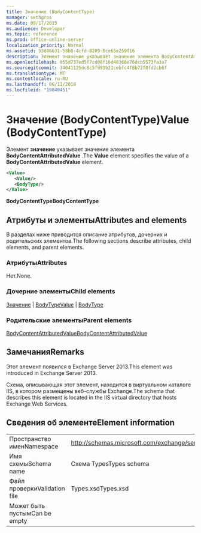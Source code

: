 ```yaml
---
title: Значение (BodyContentType)
manager: sethgros
ms.date: 09/17/2015
ms.audience: Developer
ms.topic: reference
ms.prod: office-online-server
localization_priority: Normal
ms.assetid: 53d86631-58b0-4cfd-8209-0ce65e259f16
description: Элемент значение указывает значение элемента BodyContentAttributedValue.
ms.openlocfilehash: 055d737ed5f7cd08f16d40366e76dcb5573fa3a7
ms.sourcegitcommit: 34041125dc8c5f993b21cebfc4f8b72f0fd2cb6f
ms.translationtype: MT
ms.contentlocale: ru-RU
ms.lasthandoff: 06/11/2018
ms.locfileid: "19840451"
---
```

# <a name="value-bodycontenttype"></a><span data-ttu-id="4186b-103">Значение (BodyContentType)</span><span class="sxs-lookup"><span data-stu-id="4186b-103">Value (BodyContentType)</span></span>

<span data-ttu-id="4186b-104">Элемент **значение** указывает значение элемента **BodyContentAttributedValue** .</span><span class="sxs-lookup"><span data-stu-id="4186b-104">The **Value** element specifies the value of a **BodyContentAttributedValue** element.</span></span> 
  
```XML
<Value>
   <Value/>
   <BodyType/>
</Value>
```

<span data-ttu-id="4186b-105">**BodyContentType**</span><span class="sxs-lookup"><span data-stu-id="4186b-105">**BodyContentType**</span></span>

## <a name="attributes-and-elements"></a><span data-ttu-id="4186b-106">Атрибуты и элементы</span><span class="sxs-lookup"><span data-stu-id="4186b-106">Attributes and elements</span></span>

<span data-ttu-id="4186b-107">В разделах ниже приводится описание атрибутов, дочерних и родительских элементов.</span><span class="sxs-lookup"><span data-stu-id="4186b-107">The following sections describe attributes, child elements, and parent elements.</span></span>
  
### <a name="attributes"></a><span data-ttu-id="4186b-108">Атрибуты</span><span class="sxs-lookup"><span data-stu-id="4186b-108">Attributes</span></span>

<span data-ttu-id="4186b-109">Нет.</span><span class="sxs-lookup"><span data-stu-id="4186b-109">None.</span></span>
  
### <a name="child-elements"></a><span data-ttu-id="4186b-110">Дочерние элементы</span><span class="sxs-lookup"><span data-stu-id="4186b-110">Child elements</span></span>

<span data-ttu-id="4186b-111">[Значение](value.md) | [BodyType](bodytype.md)</span><span class="sxs-lookup"><span data-stu-id="4186b-111">[Value](value.md) | [BodyType](bodytype.md)</span></span>
  
### <a name="parent-elements"></a><span data-ttu-id="4186b-112">Родительские элементы</span><span class="sxs-lookup"><span data-stu-id="4186b-112">Parent elements</span></span>

[<span data-ttu-id="4186b-113">BodyContentAttributedValue</span><span class="sxs-lookup"><span data-stu-id="4186b-113">BodyContentAttributedValue</span></span>](bodycontentattributedvalue.md)
  
## <a name="remarks"></a><span data-ttu-id="4186b-114">Замечания</span><span class="sxs-lookup"><span data-stu-id="4186b-114">Remarks</span></span>

<span data-ttu-id="4186b-115">Этот элемент появился в Exchange Server 2013.</span><span class="sxs-lookup"><span data-stu-id="4186b-115">This element was introduced in Exchange Server 2013.</span></span>
  
<span data-ttu-id="4186b-116">Схема, описывающая этот элемент, находится в виртуальном каталоге IIS, в котором размещены веб-службы Exchange.</span><span class="sxs-lookup"><span data-stu-id="4186b-116">The schema that describes this element is located in the IIS virtual directory that hosts Exchange Web Services.</span></span>
  
## <a name="element-information"></a><span data-ttu-id="4186b-117">Сведения об элементе</span><span class="sxs-lookup"><span data-stu-id="4186b-117">Element information</span></span>

|||
|:-----|:-----|
|<span data-ttu-id="4186b-118">Пространство имен</span><span class="sxs-lookup"><span data-stu-id="4186b-118">Namespace</span></span>  <br/> |http://schemas.microsoft.com/exchange/services/2006/types  <br/> |
|<span data-ttu-id="4186b-119">Имя схемы</span><span class="sxs-lookup"><span data-stu-id="4186b-119">Schema name</span></span>  <br/> |<span data-ttu-id="4186b-120">Схема Types</span><span class="sxs-lookup"><span data-stu-id="4186b-120">Types schema</span></span>  <br/> |
|<span data-ttu-id="4186b-121">Файл проверки</span><span class="sxs-lookup"><span data-stu-id="4186b-121">Validation file</span></span>  <br/> |<span data-ttu-id="4186b-122">Types.xsd</span><span class="sxs-lookup"><span data-stu-id="4186b-122">Types.xsd</span></span>  <br/> |
|<span data-ttu-id="4186b-123">Может быть пустым</span><span class="sxs-lookup"><span data-stu-id="4186b-123">Can be empty</span></span>  <br/> ||
   

